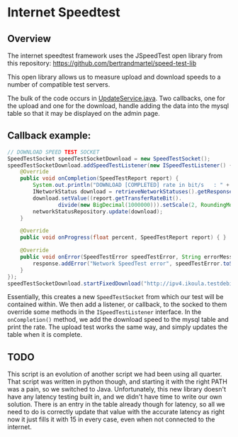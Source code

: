 # Internet Speedtest

## Overview
The internet speedtest framework uses the JSpeedTest open library from this repository: https://github.com/bertrandmartel/speed-test-lib

This open library allows us to measure upload and download speeds to a number of compatible test servers. 

The bulk of the code occurs in [UpdateService.java](../../../app/femr/business/services/system/UpdatesService.java). 
Two callbacks, one for the upload and one for the download, handle adding the data into the mysql table so that it 
may be displayed on the admin page. 

## Callback example:
```java
// DOWNLOAD SPEED TEST SOCKET
SpeedTestSocket speedTestSocketDownload = new SpeedTestSocket();
speedTestSocketDownload.addSpeedTestListener(new ISpeedTestListener() {
    @Override
    public void onCompletion(SpeedTestReport report) {
        System.out.println("DOWNLOAD [COMPLETED] rate in bit/s   : " + report.getTransferRateBit());
        INetworkStatus download = retrieveNetworkStatuses().getResponseObject().get(1);
        download.setValue((report.getTransferRateBit().
                divide(new BigDecimal(1000000))).setScale(2, RoundingMode.FLOOR).toString());
        networkStatusRepository.update(download);
    }

    @Override
    public void onProgress(float percent, SpeedTestReport report) { }

    @Override
    public void onError(SpeedTestError speedTestError, String errorMessage) {
        response.addError("Network SpeedTest error", speedTestError.toString());
    }
});
speedTestSocketDownload.startFixedDownload("http://ipv4.ikoula.testdebit.info/100M.iso", 5000);
```

Essentially, this creates a new `SpeedTestSocket` from which our test will be contained within. We then add a 
listener, or callback, to the socked to them override some methods in the `ISpeedTestListener` interface. In the 
`onCompletion()` method, we add the download speed to the mysql table and print the rate. The upload test works the 
same way, and simply updates the table when it is complete. 

## TODO
This script is an evolution of another script we had been using all quarter. That script was written in python 
though, and starting it with the right PATH was a pain, so we switched to Java. Unfortunately, this new library 
doesn't have any latency testing built in, and we didn't have time to write our own solution. There is an entry in 
the table already though for latency, so all we need to do is correctly update that value with the accurate latency 
as right now it just fills it with 15 in every case, even when not connected to the internet. 